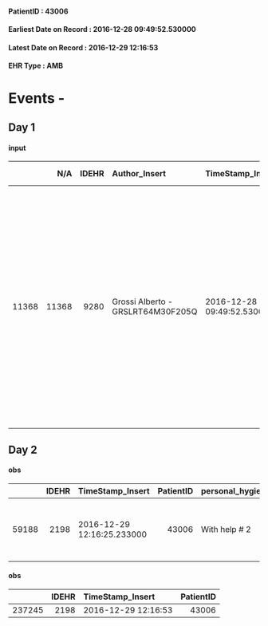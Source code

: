 
#### PatientID : 43006
#### Earliest Date on Record : 2016-12-28 09:49:52.530000
#### Latest Date on Record : 2016-12-29 12:16:53
#### EHR Type : AMB

# Events - 

## Day 1

#### input
|       |    N/A |   IDEHR | Author_Insert                     | TimeStamp_Insert           | EHRType   |   PatientID |   IDDigitalSignDocument | persone_vicine   |   Unnamed: 0_x.1 |   IDANAMNESI_SOCIALE | Patient   | FamigliaAltro   | Paziente_T   | FamigliaAltro_T   |   Non_Rilevabile_x.1 | Note_Non_Rilevabile_x.1   | opt_Problemi   | Note_I                                                                                                                                                                                            | chk_contr_sintomi   | opt_paziente_a   | opt_famiglia_a   | opt_adeguatezza   | ds_note_ad                                                                                                                                                                                                                                | opt_paziente_solo   | opt_presente_assente   | Presenza_minori   | Caregiver_principale   | opt_capacita     | opt_risorse_ec   | opt_paziente_ad   | opt_caregiver_ad   | opt_inv_civile   |   invalidita_perc | Needs                                 | Domestic partnership   | Fragility                    | opt_indennita_acc   |
|------:|-------:|--------:|:----------------------------------|:---------------------------|:----------|------------:|------------------------:|:-----------------|-----------------:|---------------------:|:----------|:----------------|:-------------|:------------------|---------------------:|:--------------------------|:---------------|:--------------------------------------------------------------------------------------------------------------------------------------------------------------------------------------------------|:--------------------|:-----------------|:-----------------|:------------------|:------------------------------------------------------------------------------------------------------------------------------------------------------------------------------------------------------------------------------------------|:--------------------|:-----------------------|:------------------|:-----------------------|:-----------------|:-----------------|:------------------|:-------------------|:-----------------|------------------:|:--------------------------------------|:-----------------------|:-----------------------------|:--------------------|
| 11368 |  11368 |    9280 | Grossi Alberto - GRSLRT64M30F205Q | 2016-12-28 09:49:52.530000 | AMB       |       43006 |                  596092 | N/A              |             4912 |                 3194 | Si#1      | Si#1            | Parziale#2   | Si#1              |                    0 | NR                        | Si#1           | La figlia Lucia √® stata informata della gravit√† del quadro clinico, da chiarire il livello di consapevolezza della sorella della paziente che non sono riuscito a contattare prima del ricovero | controllo sintomi#0 | Congruenti#1     | Congruenti#1     | No#0              | Vive con la figlia Lucia che ha dovuto lasciare il lavoro per assisterla, due figlie gemelle di 10 anni sono state portate in comunit√† in quanto la madre non √® pi√π nelle condizioni di assisterle. Il marito (pare) essere in carcere | No#0                | Presente#1             | No#0              | figlia Lucia           | Incrementabile#1 | Non adeguate#0   | Totale#2          | Totale#2           | Si#1             |               100 | Clinici#0;Sociali#1;Social in House#3 | Figli#2                | sovraccarico assistenziale#4 | No#0                |


## Day 2

#### obs
|       |   IDEHR | TimeStamp_Insert           |   PatientID | personal_hygiene   | urine_elimination   | mobility        | active_diuresis     | motor_performance                                                                           | mood                | cognitive_state   | feces_elimination   | consumption_help   |
|------:|--------:|:---------------------------|------------:|:-------------------|:--------------------|:----------------|:--------------------|:--------------------------------------------------------------------------------------------|:--------------------|:------------------|:--------------------|:-------------------|
| 59188 |    2198 | 2016-12-29 12:16:25.233000 |       43006 | With help # 2      | With help # 2       | Independent # 0 | active diuresis # 0 | 50% - Patient requiring frequent medical care and pu√≤ pi√π stay up for 50% of the day # 05 | irritabilit√ † # 05 | Polished # 2      | With help # 2       | # 4 employees      |

#### obs
|        |   IDEHR | TimeStamp_Insert    |   PatientID |
|-------:|--------:|:--------------------|------------:|
| 237245 |    2198 | 2016-12-29 12:16:53 |       43006 |


